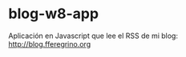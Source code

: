 blog-w8-app
===========

Aplicación en Javascript que lee el RSS de mi blog: http://blog.fferegrino.org
